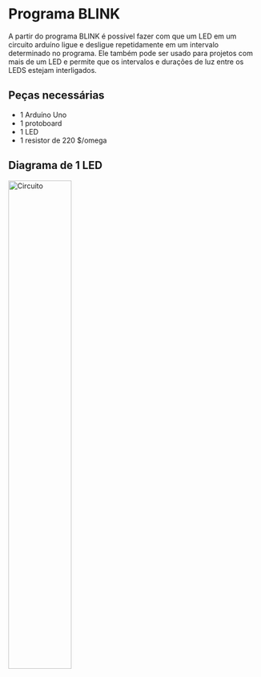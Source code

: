 # Programa BLINK
A partir do programa BLINK é possível fazer com que um LED em um circuito arduíno ligue e desligue repetidamente em um intervalo determinado no programa. Ele também pode ser usado para projetos com mais de um LED e permite que os intervalos e durações de luz entre os LEDS estejam interligados.
## Peças necessárias
- 1 Arduíno Uno
- 1 protoboard
- 1 LED
- 1 resistor de 220 $/omega 
## Diagrama de 1 LED
<img src="https://github.com/user-attachments/assets/6fd34156-748f-4cbd-9b1a-34b5df9325c5" alt="Circuito" width="50%">
